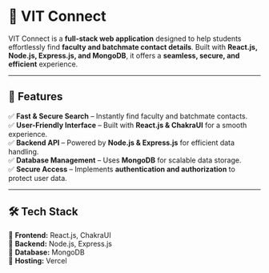 # 🚀 VIT Connect

VIT Connect is a **full-stack web application** designed to help students effortlessly find **faculty and batchmate contact details**. Built with **React.js, Node.js, Express.js, and MongoDB**, it offers a **seamless, secure, and efficient** experience.

---

## 🌟 Features

✅ **Fast & Secure Search** – Instantly find faculty and batchmate contacts.  
✅ **User-Friendly Interface** – Built with **React.js & ChakraUI** for a smooth experience.  
✅ **Backend API** – Powered by **Node.js & Express.js** for efficient data handling.  
✅ **Database Management** – Uses **MongoDB** for scalable data storage.  
✅ **Secure Access** – Implements **authentication and authorization** to protect user data.  

---

## 🛠️ Tech Stack

🔹 **Frontend:** React.js, ChakraUI  
🔹 **Backend:** Node.js, Express.js  
🔹 **Database:** MongoDB  
🔹 **Hosting:** Vercel  

